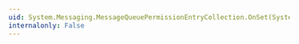 ```yaml
---
uid: System.Messaging.MessageQueuePermissionEntryCollection.OnSet(System.Int32,System.Object,System.Object)
internalonly: False
---
```

